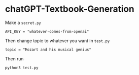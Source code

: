 # chatGPT-Textbook-Generation

Make a `secret.py`

```
API_KEY = "whatever-comes-from-openai"
```


Then change topic to whatever you want in `test.py`

```topic = "Mozart and his musical genius"```


Then run 

`python3 test.py`
